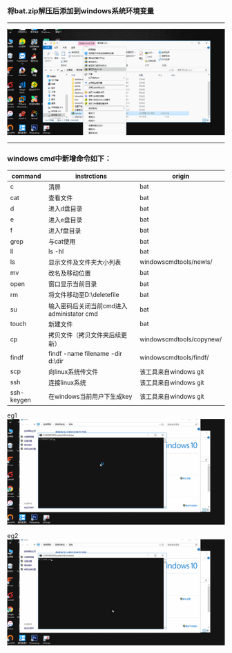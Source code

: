 ### 将bat.zip解压后添加到windows系统环境变量<br>
---
![use](https://github.com/qqzgqq/windowscmdtools/blob/master/use1.gif)

---
### windows cmd中新增命令如下：<br>
|command|instrctions|origin|
|----|---|---|
|c|清屏|bat|
|cat|查看文件|bat|
|d|进入d盘目录|bat|
|e|进入e盘目录|bat|
|f|进入f盘目录|bat|
|grep|与cat使用|bat|
|ll |ls -hl|bat|
|ls|显示文件及文件夹大小列表|windowscmdtools/newls/|
|mv |改名及移动位置|bat|
|open|窗口显示当前目录|bat|
|rm  |将文件移动至D:\deletefile|bat|
|su |输入密码后关闭当前cmd进入administator cmd|bat|
|touch|新建文件|bat|
|cp|拷贝文件（拷贝文件夹后续更新）|windowscmdtools/copynew/|
|findf|findf -name filename -dir d:\dir|windowscmdtools/findf/|
|scp|向linux系统传文件|该工具来自windows git
|ssh |连接linux系统|该工具来自windows git|
|ssh-keygen | 在windows当前用户下生成key|该工具来自windows git|

eg1
![eg1](https://github.com/qqzgqq/windowscmdtools/blob/master/eg1.gif)

eg2
![eg2](https://github.com/qqzgqq/windowscmdtools/blob/master/eg2.gif)